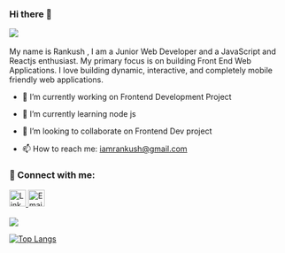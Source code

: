 ### Hi there 👋 

![](https://komarev.com/ghpvc/?username=rankdeveloper&color=blueviolet)
<br/><br/>My name is Rankush , I am a Junior Web Developer and a JavaScript and Reactjs enthusiast. My primary focus is on building Front End Web Applications. I love building dynamic,  interactive, and completely mobile friendly web applications.<br/> 


- 🔭 I’m currently working on Frontend Development Project
- 🌱 I’m currently learning node js
- 👯 I’m looking to collaborate on Frontend Dev project

- 📫 How to reach me: iamrankush@gmail.com

### 🤝 Connect with me:
<a href="https://www.linkedin.com/in/rankush-280430200/" target="_blank" rel="noopener noreferrer">
 <img src="https://cdn.jsdelivr.net/npm/simple-icons@v3/icons/linkedin.svg" alt="Linkedin" height="30" style="">
</a>
 <a href="mailto:iamrankush@gmail.com">
 <img src="https://cdn.jsdelivr.net/npm/simple-icons@v3/icons/gmail.svg" alt="Email me" height="30" style="">
</a><br/><br/>




<img height="" width="" src="https://github-readme-stats.vercel.app/api?username=rankdeveloper&show_icons=true&hide_border=true&&count_private=true&include_all_commits=true" />

[![Top Langs](https://github-readme-stats.vercel.app/api/top-langs/?username=rankdeveloper&langs_count=6)](https://github.com/rankdeveloper/github-readme-stats)
 


